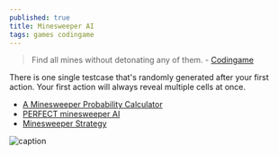 ```yaml
---
published: true
title: Minesweeper AI
tags: games codingame
---
```

> Find all mines without detonating any of them.  - [Codingame](https://www.codingame.com/ide/puzzle/minesweeper-1)

There is one single testcase that's randomly generated after your first action. Your first action will always reveal multiple cells at once.

- [A Minesweeper Probability Calculator](https://www.youtube.com/watch?v=D7Cwbk9xphY)
- [PERFECT minesweeper AI](https://www.youtube.com/watch?v=cGUHehFGqBc&t=146s)
- [Minesweeper Strategy](https://minesweepergame.com/strategy.php)

![caption](https://external-content.duckduckgo.com/iu/?u=https%3A%2F%2Fmandarinmama.com%2Fwp-content%2Fuploads%2F2016%2F02%2Fminesweeper.gif&f=1&nofb=1)
